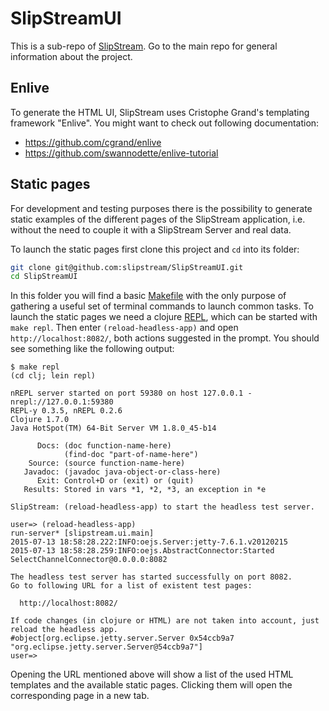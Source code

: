 # SlipStreamUI

This is a sub-repo of [SlipStream](https://github.com/slipstream/SlipStream). Go to the main repo for general
information about the project.

## Enlive

To generate the HTML UI, SlipStream uses Cristophe Grand's templating
framework "Enlive". You might want to check out following
documentation:

  - <https://github.com/cgrand/enlive>
  - <https://github.com/swannodette/enlive-tutorial>

## Static pages

For development and testing purposes there is the possibility to
generate static examples of the different pages of the SlipStream
application, i.e. without the need to couple it with a SlipStream
Server and real data.

To launch the static pages first clone this project and `cd` into its
folder:

``` bash
git clone git@github.com:slipstream/SlipStreamUI.git
cd SlipStreamUI
```

In this folder you will find a basic [Makefile](https://github.com/slipstream/SlipStreamUI/blob/master/Makefile) with the only
purpose of gathering a useful set of terminal commands to launch
common tasks. To launch the static pages we need a clojure [REPL](https://en.wikipedia.org/wiki/Read–eval–print_loop), which can be
started with `make repl`. Then enter `(reload-headless-app)` and open
`http://localhost:8082/`, both actions suggested in the prompt. You
should see something like the following output:

```
$ make repl
(cd clj; lein repl)

nREPL server started on port 59380 on host 127.0.0.1 - nrepl://127.0.0.1:59380
REPL-y 0.3.5, nREPL 0.2.6
Clojure 1.7.0
Java HotSpot(TM) 64-Bit Server VM 1.8.0_45-b14

      Docs: (doc function-name-here)
            (find-doc "part-of-name-here")
    Source: (source function-name-here)
   Javadoc: (javadoc java-object-or-class-here)
      Exit: Control+D or (exit) or (quit)
   Results: Stored in vars *1, *2, *3, an exception in *e

SlipStream: (reload-headless-app) to start the headless test server.

user=> (reload-headless-app)
run-server* [slipstream.ui.main]
2015-07-13 18:58:28.222:INFO:oejs.Server:jetty-7.6.1.v20120215
2015-07-13 18:58:28.259:INFO:oejs.AbstractConnector:Started SelectChannelConnector@0.0.0.0:8082

The headless test server has started successfully on port 8082.
Go to following URL for a list of existent test pages:

  http://localhost:8082/

If code changes (in clojure or HTML) are not taken into account, just reload the headless app.
#object[org.eclipse.jetty.server.Server 0x54ccb9a7 "org.eclipse.jetty.server.Server@54ccb9a7"]
user=>
```

Opening the URL mentioned above will show a list of the used HTML
templates and the available static pages. Clicking them will open the
corresponding page in a new tab.

